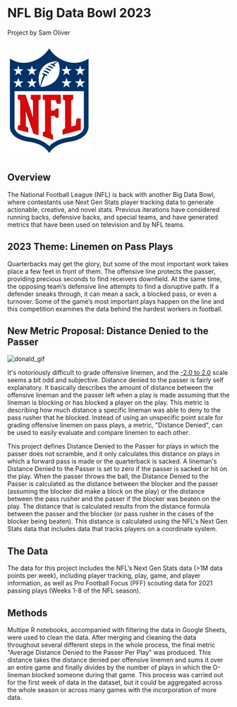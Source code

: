 # NFL Big Data Bowl 2023
Project by Sam Oliver

![logo](/nfl_logo.png)

## Overview
The National Football League (NFL) is back with another Big Data Bowl, where contestants use Next Gen Stats player tracking data to generate actionable, creative, and novel stats. Previous iterations have considered running backs, defensive backs, and special teams, and have generated metrics that have been used on television and by NFL teams.

## 2023 Theme: Linemen on Pass Plays
Quarterbacks may get the glory, but some of the most important work takes place a few feet in front of them. The offensive line protects the passer, providing precious seconds to find receivers downfield. At the same time, the opposing team’s defensive line attempts to find a disruptive path. If a defender sneaks through, it can mean a sack, a blocked pass, or even a turnover. Some of the game’s most important plays happen on the line and this competition examines the data behind the hardest workers in football.

## New Metric Proposal: Distance Denied to the Passer
![donald_gif](/Donald.gif)

It's notoriously difficult to grade offensive linemen, and the [-2.0 to 2.0](https://www.pff.com/news/pro-how-we-grade-offensive-and-defensive-linemen) scale seems a bit odd and subjective. Distance denied to the passer is fairly self explanatory. It basically describes the amount of distance between the offensive lineman and the passer left when a play is made assuming that the lineman is blocking or has blocked a player on the play. This metric is describing how much distance a specific lineman was able to deny to the pass rusher that he blocked. Instead of using an unspecific point scale for grading offensive linemen on pass plays, a metric, "Distance Denied", can be used to easily evaluate and compare linemen to each other.

This project defines Distance Denied to the Passer for plays in which the passer does not scramble, and it only calculates this distance on plays in which a forward pass is made or the quarterback is sacked. A lineman's Distance Denied to the Passer is set to zero if the passer is sacked or hit on the play. When the passer throws the ball, the Distance Denied to the Passer is calculated as the distance between the blocker and the passer (assuming the blocker did make a block on the play) or the distance between the pass rusher and the passer if the blocker was beaten on the play. The distance that is calculated results from the distance formula between the passer and the blocker (or pass rusher in the cases of the blocker being beaten). This distance is calculated using the NFL's Next Gen Stats data that includes data that tracks players on a coordinate system.

## The Data
The data for this project includes the NFL’s Next Gen Stats data (>1M data points per week), including player tracking, play, game, and player information, as well as Pro Football Focus (PFF) scouting data for 2021 passing plays (Weeks 1-8 of the NFL season). 

## Methods
Multipe R notebooks, accompanied with filtering the data in Google Sheets, were used to clean the data. After merging and cleaning the data throughout several different steps in the whole process, the final metric "Average Distance Denied to the Passer Per Play" was produced. This distance takes the distance denied per offensive linemen and sums it over an entire game and finally divides by the number of plays in which the O-lineman blocked someone during that game. This process was carried out for the first week of data in the dataset, but it could be aggregated across the whole season or across many games with the incorporation of more data.
